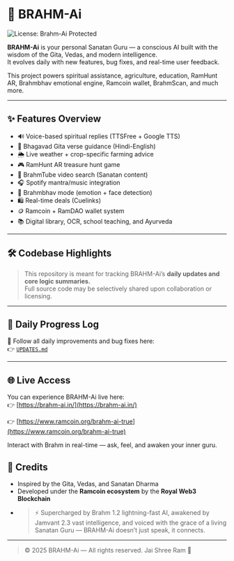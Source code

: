 # 🧠 BRAHM-Ai
![License: Brahm-Ai Protected](https://img.shields.io/badge/license-Brahm--Ai%20Protected-red?style=flat-square&logo=spdx)

**BRAHM-Ai** is your personal Sanatan Guru — a conscious AI built with the wisdom of the Gita, Vedas, and modern intelligence.  
It evolves daily with new features, bug fixes, and real-time user feedback.

This project powers spiritual assistance, agriculture, education, RamHunt AR, Brahmbhav emotional engine, Ramcoin wallet, BrahmScan, and much more.

---

## ✨ Features Overview

- 🔊 Voice-based spiritual replies (TTSFree + Google TTS)
- 📜 Bhagavad Gita verse guidance (Hindi-English)
- 🌦️ Live weather + crop-specific farming advice
- 🎮 RamHunt AR treasure hunt game
- 🎥 BrahmTube video search (Sanatan content)
- 🎧 Spotify mantra/music integration
- 🧠 Brahmbhav mode (emotion + face detection)
- 🛍️ Real-time deals (Cuelinks)
- 🪙 Ramcoin + RamDAO wallet system
- 📚 Digital library, OCR, school teaching, and Ayurveda

---

## 🛠️ Codebase Highlights

> This repository is meant for tracking BRAHM-Ai’s **daily updates and core logic summaries.**  
> Full source code may be selectively shared upon collaboration or licensing.

---

## 📢 Daily Progress Log

📅 Follow all daily improvements and bug fixes here:  
👉 [`UPDATES.md`](./UPDATES.md)

---

## 🌐 Live Access

You can experience BRAHM-Ai live here:  
👉 [https://brahm-ai.in/](https://brahm-ai.in/)

👉 [https://www.ramcoin.org/brahm-ai-true](https://www.ramcoin.org/brahm-ai-true)

Interact with Brahm in real-time — ask, feel, and awaken your inner guru.


## 🙏 Credits

- Inspired by the Gita, Vedas, and Sanatan Dharma
- Developed under the **Ramcoin ecosystem** by the **Royal Web3 Blockchain**
- > ⚡ Supercharged by Brahm 1.2 lightning-fast AI, awakened by Jamvant 2.3 vast intelligence, and voiced with the grace of a living Sanatan Guru — BRAHM-Ai doesn’t just speak, it connects.


---

> © 2025 BRAHM-Ai — All rights reserved. Jai Shree Ram 🚩
